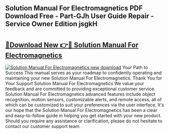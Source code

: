 ## Solution Manual For Electromagnetics PDF Download Free - Part-GJh User Guide Repair - Service Owner Edition jsgkH

# <h2><a href="http://bc69312.oget.top/?id=Solution+Manual+For+Electromagnetics">🔗Download New 👉🔴 Solution Manual For Electromagnetics</a></h2>

[![Solution Manual For Electromagnetics new download](https://i.imgur.com/5g1atiW.png)](http://bc69312.oget.top/?id=Solution+Manual+For+Electromagnetics)
Your Path to Success This manual serves as your roadmap to confidently operating and maintaining your new Solution Manual For Electromagnetics. Thank You for Your Support Solution Manual For Electromagnetics We value your feedback and are committed to providing exceptional customer service. Solution Manual For Electromagnetics advanced features include object recognition, motion sensors, customizable alerts, and remote access, all of which can be customized to suit your preferences via the user interface. It's our hope that the Solution Manual For Electromagnetics has been a clear and easy-to-follow guide in helping you get started with your new product. Should you require any assistance or clarification, please do not hesitate to contact our customer support team.
